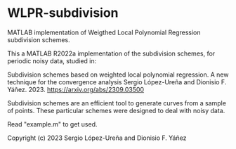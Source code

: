 # WLPR-subdivision
MATLAB implementation of Weigthed Local Polynomial Regression subdivision schemes.

This a MATLAB R2022a implementation of the subdivision schemes, for periodic noisy data, studied in:

Subdivision schemes based on weighted local polynomial regression. A new technique for the convergence analysis
Sergio López-Ureña and Dionisio F. Yáñez. 2023.
https://arxiv.org/abs/2309.03500

Subdivision schemes are an efficient tool to generate curves from a sample of points. These particular schemes were designed to deal with noisy data.

Read "example.m" to get used.

Copyright (c) 2023 Sergio López-Ureña and Dionisio F. Yáñez
